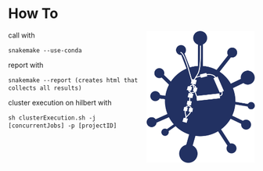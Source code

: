 # How To

 <a href='https://github.com/esteinig'><img src='doc/logo.png' align="right" height="270" /></a>


call with

```
snakemake --use-conda
```
report with 

```
snakemake --report (creates html that collects all results)
```

cluster execution on hilbert with

```
sh clusterExecution.sh -j [concurrentJobs] -p [projectID]
```

